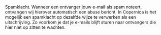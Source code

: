 Spamklacht. Wanneer een ontvanger jouw e-mail als spam noteert,
ontvangen wij hierover automatisch een abuse bericht. In Copernica is
het mogelijk een spamklacht op dezelfde wijze te verwerken als een
uitschrijving. Zo voorkom je dat je e-mails blijft sturen naar
ontvangers die hier niet op zitten te wachten.
